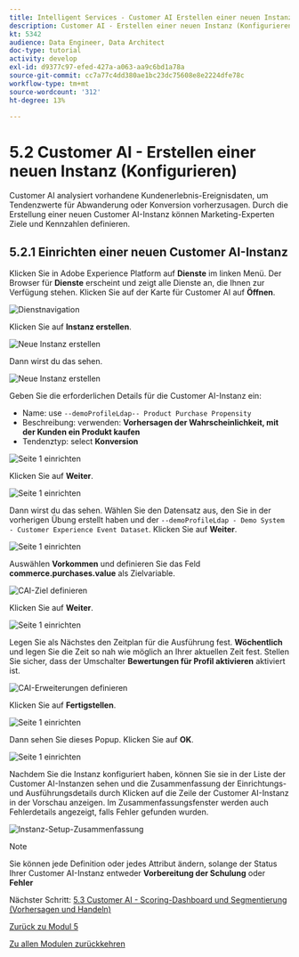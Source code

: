 ```yaml
---
title: Intelligent Services - Customer AI Erstellen einer neuen Instanz (Konfigurieren)
description: Customer AI - Erstellen einer neuen Instanz (Konfigurieren)
kt: 5342
audience: Data Engineer, Data Architect
doc-type: tutorial
activity: develop
exl-id: d9377c97-efed-427a-a063-aa9c6bd1a78a
source-git-commit: cc7a77c4dd380ae1bc23dc75608e8e2224dfe78c
workflow-type: tm+mt
source-wordcount: '312'
ht-degree: 13%

---
```


# 5.2 Customer AI - Erstellen einer neuen Instanz (Konfigurieren)

Customer AI analysiert vorhandene Kundenerlebnis-Ereignisdaten, um Tendenzwerte für Abwanderung oder Konversion vorherzusagen. Durch die Erstellung einer neuen Customer AI-Instanz können Marketing-Experten Ziele und Kennzahlen definieren.

## 5.2.1 Einrichten einer neuen Customer AI-Instanz

Klicken Sie in Adobe Experience Platform auf **Dienste** im linken Menü. Der Browser für **Dienste** erscheint und zeigt alle Dienste an, die Ihnen zur Verfügung stehen. Klicken Sie auf der Karte für Customer AI auf **Öffnen**.

![Dienstnavigation](./images/navigatetoservice.png)

Klicken Sie auf **Instanz erstellen**.

![Neue Instanz erstellen](./images/createnewinstance.png)

Dann wirst du das sehen.

![Neue Instanz erstellen](./images/custai1.png)

Geben Sie die erforderlichen Details für die Customer AI-Instanz ein:

- Name: use `--demoProfileLdap-- Product Purchase Propensity`
- Beschreibung: verwenden: **Vorhersagen der Wahrscheinlichkeit, mit der Kunden ein Produkt kaufen**
- Tendenztyp: select **Konversion**

![Seite 1 einrichten](./images/setuppage1.png)

Klicken Sie auf **Weiter**.

![Seite 1 einrichten](./images/next.png)

Dann wirst du das sehen. Wählen Sie den Datensatz aus, den Sie in der vorherigen Übung erstellt haben und der `--demoProfileLdap - Demo System - Customer Experience Event Dataset`. Klicken Sie auf **Weiter**.

![Seite 1 einrichten](./images/custai2.png)

Auswählen **Vorkommen** und definieren Sie das Feld **commerce.purchases.value** als Zielvariable.

![CAI-Ziel definieren](./images/caidefinegoal.png)

Klicken Sie auf **Weiter**.

![Seite 1 einrichten](./images/next.png)

Legen Sie als Nächstes den Zeitplan für die Ausführung fest. **Wöchentlich** und legen Sie die Zeit so nah wie möglich an Ihrer aktuellen Zeit fest. Stellen Sie sicher, dass der Umschalter **Bewertungen für Profil aktivieren** aktiviert ist.

![CAI-Erweiterungen definieren](./images/caiadvancepage.png)

Klicken Sie auf **Fertigstellen**.

![Seite 1 einrichten](./images/finish.png)

Dann sehen Sie dieses Popup. Klicken Sie auf **OK**.

![Seite 1 einrichten](./images/finish1.png)

Nachdem Sie die Instanz konfiguriert haben, können Sie sie in der Liste der Customer AI-Instanzen sehen und die Zusammenfassung der Einrichtungs- und Ausführungsdetails durch Klicken auf die Zeile der Customer AI-Instanz in der Vorschau anzeigen. Im Zusammenfassungsfenster werden auch Fehlerdetails angezeigt, falls Fehler gefunden wurden.

![Instanz-Setup-Zusammenfassung](./images/caiinstancesummary.png)

>[!NOTE]
>
>Sie können jede Definition oder jedes Attribut ändern, solange der Status Ihrer Customer AI-Instanz entweder **Vorbereitung der Schulung** oder **Fehler**

Nächster Schritt: [5.3 Customer AI - Scoring-Dashboard und Segmentierung (Vorhersagen und Handeln)](./ex3.md)

[Zurück zu Modul 5](./intelligent-services.md)

[Zu allen Modulen zurückkehren](./../../overview.md)
